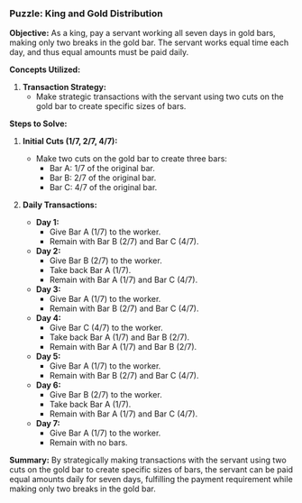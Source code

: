 ### Puzzle: King and Gold Distribution

**Objective:** 
As a king, pay a servant working all seven days in gold bars, making only two breaks in the gold bar. The servant works equal time each day, and thus equal amounts must be paid daily.

**Concepts Utilized:**

1. **Transaction Strategy:**
   - Make strategic transactions with the servant using two cuts on the gold bar to create specific sizes of bars.

**Steps to Solve:**

1. **Initial Cuts (1/7, 2/7, 4/7):**
   - Make two cuts on the gold bar to create three bars:
     - Bar A: 1/7 of the original bar.
     - Bar B: 2/7 of the original bar.
     - Bar C: 4/7 of the original bar.

2. **Daily Transactions:**
   - **Day 1:**
     - Give Bar A (1/7) to the worker.
     - Remain with Bar B (2/7) and Bar C (4/7).
   - **Day 2:**
     - Give Bar B (2/7) to the worker.
     - Take back Bar A (1/7).
     - Remain with Bar A (1/7) and Bar C (4/7).
   - **Day 3:**
     - Give Bar A (1/7) to the worker.
     - Remain with Bar B (2/7) and Bar C (4/7).
   - **Day 4:**
     - Give Bar C (4/7) to the worker.
     - Take back Bar A (1/7) and Bar B (2/7).
     - Remain with Bar A (1/7) and Bar B (2/7).
   - **Day 5:**
     - Give Bar A (1/7) to the worker.
     - Remain with Bar B (2/7) and Bar C (4/7).
   - **Day 6:**
     - Give Bar B (2/7) to the worker.
     - Take back Bar A (1/7).
     - Remain with Bar A (1/7) and Bar C (4/7).
   - **Day 7:**
     - Give Bar A (1/7) to the worker.
     - Remain with no bars.
  
**Summary:**
By strategically making transactions with the servant using two cuts on the gold bar to create specific sizes of bars, the servant can be paid equal amounts daily for seven days, fulfilling the payment requirement while making only two breaks in the gold bar.
